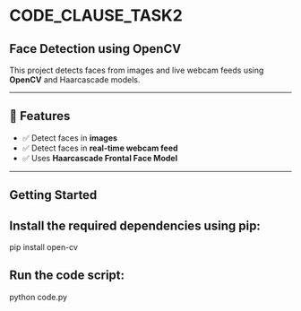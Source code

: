 # CODE_CLAUSE_TASK2

## Face Detection using OpenCV  

This project detects faces from images and live webcam feeds using **OpenCV** and Haarcascade models.  

---

## 🚀 Features  
- ✅ Detect faces in **images**  
- ✅ Detect faces in **real-time webcam feed**  
- ✅ Uses **Haarcascade Frontal Face Model**  

---

## Getting Started
  ## Install the required dependencies using pip:
   pip install open-cv

   ## Run the code script:
   python code.py
